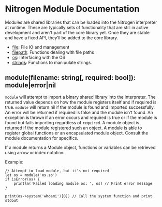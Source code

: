 # Nitrogen Module Documentation

Modules are shared libraries that can be loaded into the Nitrogen interpreter at runtime. These are typically sets of functionality
that are still in active development and aren't part of the core library yet. Once they are stable and have a fixed API, they'll
be added to the core library.

- [file](file.md): File IO and management
- [filepath](filepath.md): Functions dealing with file paths
- [os](os.md): Interfacing with the OS
- [strings](strings.md): Functions to manipulate strings.

## module(filename: string[, required: bool]): module|error|nil

`module` will attempt to import a binary shared library into the interpreter. The returned value depends on how the module
registers itself and if required is true. `module` will return nil if the module is found and imported successfully. An error
will be returned if required is false and the module isn't found. An exception is thrown if an error occurs and required is true
or if the module is found but fails importing regardless of `required`. A module object is returned if the module registered
such an object. A module is able to register global functions or an encapsulated module object. Consult the module documentation
for specifics.

If a module returns a Module object, functions or variables can be retrieved using arrow or index notation.

Example:

```
// Attempt to load module, but it's not required
let os = module('os.so')
if isError(os) {
    println('Failed loading module os: ', os) // Print error message
}

print(os->system('whoami')[0]) // Call the system function and print stdout
```
